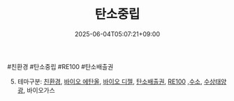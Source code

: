 ﻿---
title: "탄소중립"
date: 2025-06-04T05:07:21+09:00
lastmod: 2025-06-04T05:07:21+09:00
type: docs
sidebar:
  open: true
weight: 12
---
<div style="display:none">
  <meta property="article:published_time" content="2025-06-03T20:07:21Z" />
  <meta property="article:modified_time" content="2025-06-03T20:07:21Z" />
</div>
#친환경 #탄소중립 #RE100 #탄소배출권 

5. 테마구분: [친환경](/industry-study/친환경/), [바이오 에탄올](/industry-study/바이오-에탄올/), [바이오 디젤](/industry-study/바이오-디젤/), [탄소배출권](/industry-study/탄소배출권/), [RE100](/industry-study/re100/) ,[수소](/industry-study/수소/), [수상태양광](/industry-study/수상태양광/), 바이오가스
